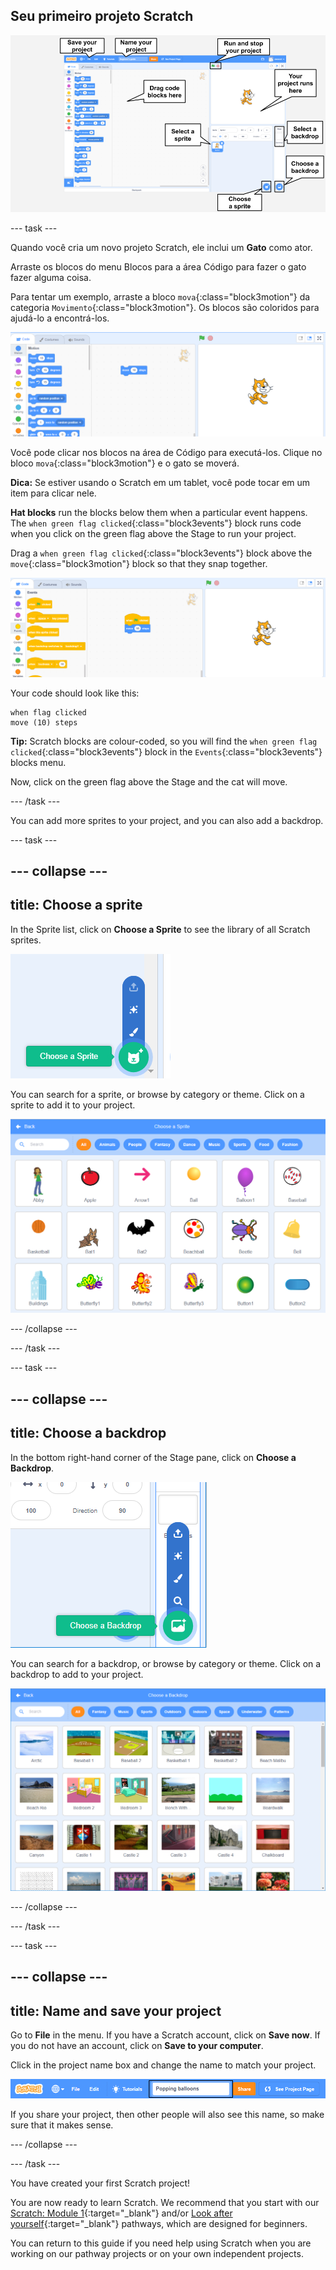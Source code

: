 ## Seu primeiro projeto Scratch

![An annotated screenshot of the Scratch editor, with key features labelled.](images/scratch-features.png)

--- task ---

Quando você cria um novo projeto Scratch, ele inclui um **Gato** como ator.

Arraste os blocos do menu Blocos para a área Código para fazer o gato fazer alguma coisa.

Para tentar um exemplo, arraste a bloco `mova`{:class="block3motion"} da categoria `Movimento`{:class="block3motion"}. Os blocos são coloridos para ajudá-lo a encontrá-los.

![A 'move' block in the Code area.](images/move-block.png)

Você pode clicar nos blocos na área de Código para executá-los. Clique no bloco `mova`{:class="block3motion"} e o gato se moverá.

**Dica:** Se estiver usando o Scratch em um tablet, você pode tocar em um item para clicar nele.

**Hat blocks** run the blocks below them when a particular event happens. The `when green flag clicked`{:class="block3events"} block runs code when you click on the green flag above the Stage to run your project.

Drag a `when green flag clicked`{:class="block3events"} block above the `move`{:class="block3motion"} block so that they snap together.

![The 'move' block in the Code area.](images/green-flag-script.png)

Your code should look like this:

```blocks3
when flag clicked
move (10) steps
```

**Tip:** Scratch blocks are colour-coded, so you will find the `when green flag clicked`{:class="block3events"} block in the `Events`{:class="block3events"} blocks menu.

Now, click on the green flag above the Stage and the cat will move.

--- /task ---

You can add more sprites to your project, and you can also add a backdrop.

--- task ---

--- collapse ---
---
title: Choose a sprite
---

In the Sprite list, click on **Choose a Sprite** to see the library of all Scratch sprites.

![The 'Choose a Sprite' icon.](images/sprite-library.png)

You can search for a sprite, or browse by category or theme. Click on a sprite to add it to your project.

![The Sprite Library.](images/sprite-choose.png)

--- /collapse ---

--- /task ---

--- task ---

--- collapse ---
---
title: Choose a backdrop
---

In the bottom right-hand corner of the Stage pane, click on **Choose a Backdrop**.

![The 'Choose a Backdrop' icon.](images/stage-choose.png)

You can search for a backdrop, or browse by category or theme. Click on a backdrop to add to your project.

![The Backdrop Library.](images/backdrop.png)

--- /collapse ---

--- /task ---

--- task ---

--- collapse ---
---
title: Name and save your project
---

Go to **File** in the menu. If you have a Scratch account, click on **Save now**. If you do not have an account, click on **Save to your computer**.

Click in the project name box and change the name to match your project.

![The project name box highlighted.](images/change-project-name.png)

If you share your project, then other people will also see this name, so make sure that it makes sense.

--- /collapse ---

--- /task ---

You have created your first Scratch project!

You are now ready to learn Scratch. We recommend that you start with our [Scratch: Module 1](https://projects.raspberrypi.org/en/raspberrypi/scratch-module-1){:target="_blank"} and/or [Look after yourself](https://projects.raspberrypi.org/en/raspberrypi/look-after-yourself){:target="_blank"} pathways, which are designed for beginners.

 You can return to this guide if you need help using Scratch when you are working on our pathway projects or on your own independent projects. 


